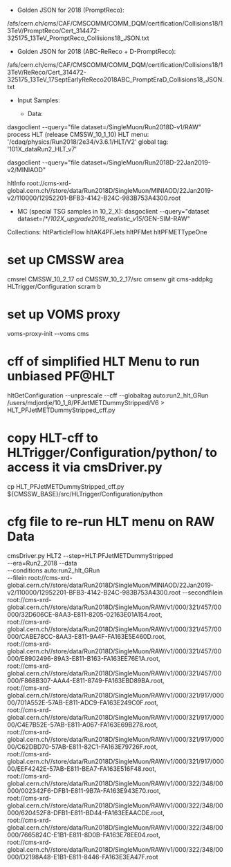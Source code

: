 
* Golden JSON for 2018 (PromptReco):

/afs/cern.ch/cms/CAF/CMSCOMM/COMM_DQM/certification/Collisions18/13TeV/PromptReco/Cert_314472-325175_13TeV_PromptReco_Collisions18_JSON.txt

* Golden JSON for 2018 (ABC-ReReco + D-PromptReco):

/afs/cern.ch/cms/CAF/CMSCOMM/COMM_DQM/certification/Collisions18/13TeV/ReReco/Cert_314472-325175_13TeV_17SeptEarlyReReco2018ABC_PromptEraD_Collisions18_JSON.txt

* Input Samples:

  - Data:

dasgoclient --query="file dataset=/SingleMuon/Run2018D-v1/RAW"
  process HLT (release CMSSW_10_1_10)
     HLT menu:   '/cdaq/physics/Run2018/2e34/v3.6.1/HLT/V2'
     global tag: '101X_dataRun2_HLT_v7'

dasgoclient --query="file dataset=/SingleMuon/Run2018D-22Jan2019-v2/MINIAOD"

 hltInfo root://cms-xrd-global.cern.ch//store/data/Run2018D/SingleMuon/MINIAOD/22Jan2019-v2/110000/12952201-BFB3-4142-B24C-983B753A4300.root

  - MC (special TSG samples in 10_2_X): dasgoclient --query="dataset dataset=/*/*102X_upgrade2018_realistic_v15*/GEN-SIM-RAW"



Collections:
 hltParticleFlow
 hltAK4PFJets
 hltPFMet
 hltPFMETTypeOne




# set up CMSSW area
cmsrel CMSSW_10_2_17
cd CMSSW_10_2_17/src
cmsenv
git cms-addpkg HLTrigger/Configuration
scram b

# set up VOMS proxy
voms-proxy-init --voms cms

# cff of simplified HLT Menu to run unbiased PF@HLT
hltGetConfiguration --unprescale --cff --globaltag auto:run2_hlt_GRun /users/mdjordje/10_1_8/PFJetMETDummyStripped/V6 > HLT_PFJetMETDummyStripped_cff.py

# copy HLT-cff to HLTrigger/Configuration/python/ to access it via cmsDriver.py
cp HLT_PFJetMETDummyStripped_cff.py ${CMSSW_BASE}/src/HLTrigger/Configuration/python

# cfg file to re-run HLT menu on RAW Data
cmsDriver.py HLT2 --step=HLT:PFJetMETDummyStripped \
  --era=Run2_2018 --data \
  --conditions auto:run2_hlt_GRun \
  --filein root://cms-xrd-global.cern.ch//store/data/Run2018D/SingleMuon/MINIAOD/22Jan2019-v2/110000/12952201-BFB3-4142-B24C-983B753A4300.root
  --secondfilein \
root://cms-xrd-global.cern.ch//store/data/Run2018D/SingleMuon/RAW/v1/000/321/457/00000/32D606CE-8AA3-E811-8205-02163E01A154.root,\
root://cms-xrd-global.cern.ch//store/data/Run2018D/SingleMuon/RAW/v1/000/321/457/00000/CABE78CC-8AA3-E811-9A4F-FA163E5E460D.root,\
root://cms-xrd-global.cern.ch//store/data/Run2018D/SingleMuon/RAW/v1/000/321/457/00000/E8902496-89A3-E811-B163-FA163EE76E1A.root,\
root://cms-xrd-global.cern.ch//store/data/Run2018D/SingleMuon/RAW/v1/000/321/457/00000/F868B307-AAA4-E811-8749-FA163EBD89BA.root,\
root://cms-xrd-global.cern.ch//store/data/Run2018D/SingleMuon/RAW/v1/000/321/917/00000/701A552E-57AB-E811-ADC9-FA163E249C0F.root,\
root://cms-xrd-global.cern.ch//store/data/Run2018D/SingleMuon/RAW/v1/000/321/917/00000/C4E7B52E-57AB-E811-A067-FA163E69B278.root,\
root://cms-xrd-global.cern.ch//store/data/Run2018D/SingleMuon/RAW/v1/000/321/917/00000/C62DBD70-57AB-E811-82C1-FA163E79726F.root,\
root://cms-xrd-global.cern.ch//store/data/Run2018D/SingleMuon/RAW/v1/000/321/917/00000/EEF4242E-57AB-E811-BEA7-FA163E516F48.root,\
root://cms-xrd-global.cern.ch//store/data/Run2018D/SingleMuon/RAW/v1/000/322/348/00000/002342F6-DFB1-E811-9B7A-FA163E943E70.root,\
root://cms-xrd-global.cern.ch//store/data/Run2018D/SingleMuon/RAW/v1/000/322/348/00000/620452F8-DFB1-E811-BD44-FA163EEAACDE.root,\
root://cms-xrd-global.cern.ch//store/data/Run2018D/SingleMuon/RAW/v1/000/322/348/00000/7665824C-E1B1-E811-8D0B-FA163E78EE04.root,\
root://cms-xrd-global.cern.ch//store/data/Run2018D/SingleMuon/RAW/v1/000/322/348/00000/D2198A48-E1B1-E811-8446-FA163E3EA47F.root
